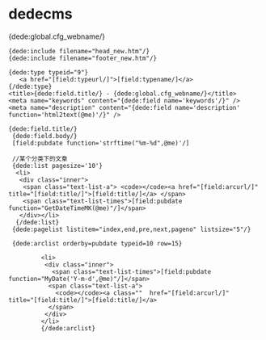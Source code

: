 # dedecms
<?=$cfg_webname?>
{dede:global.cfg_webname/}

    {dede:include filename="head_new.htm"/}
    {dede:include filename="footer_new.htm"/}
	
	{dede:type typeid="9"}
       <a href="[field:typeurl/]">[field:typename/]</a>
    {/dede:type}
    <title>{dede:field.title/} - {dede:global.cfg_webname/}</title>
    <meta name="keywords" content="{dede:field name='keywords'/}" />
    <meta name="description" content="{dede:field name='description' function='html2text(@me)'/}" />
	
	{dede:field.title/}
	 {dede:field.body/}
	 [field:pubdate function='strftime("%m-%d",@me)'/]
	 
	 //某个分类下的文章
	 {dede:list pagesize='10'}
	  <li> 
	   <div class="inner"> 
		<span class="text-list-a"> <code></code><a href="[field:arcurl/]" title="[field:title/]">[field:title/]</a> </span> 
		<span class="text-list-times">[field:pubdate function="GetDateTimeMK(@me)"/]</span> 
	   </div></li> 
	  {/dede:list}
	 {dede:pagelist listitem="index,end,pre,next,pageno" listsize="5"/}
	 
	 {dede:arclist orderby=pubdate typeid=10 row=15}
	 
             <li>
              <div class="inner">
                <span class="text-list-times">[field:pubdate function="MyDate('Y-m-d',@me)"/]</span>
               <span class="text-list-a">
                 <code></code><a class=""  href="[field:arcurl/]"   title="[field:title/]">[field:title/]</a>
               </span>
              </div>
             </li>
             {/dede:arclist}
